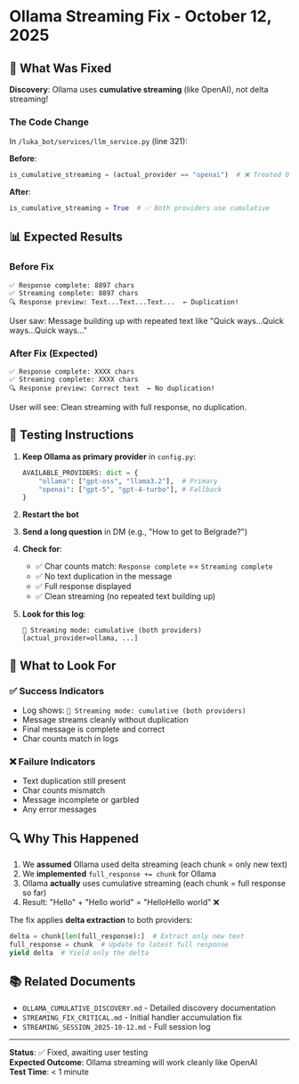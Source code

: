 # Ollama Streaming Fix - October 12, 2025

## 🎯 What Was Fixed

**Discovery**: Ollama uses **cumulative streaming** (like OpenAI), not delta streaming!

### The Code Change
In `/luka_bot/services/llm_service.py` (line 321):

**Before**:
```python
is_cumulative_streaming = (actual_provider == "openai")  # ❌ Treated Ollama as delta
```

**After**:
```python
is_cumulative_streaming = True  # ✅ Both providers use cumulative
```

## 📊 Expected Results

### Before Fix
```
✅ Response complete: 8897 chars
✅ Streaming complete: 8897 chars
🔍 Response preview: Text...Text...Text...  ← Duplication!
```

User saw: Message building up with repeated text like "Quick ways...Quick ways...Quick ways..."

### After Fix (Expected)
```
✅ Response complete: XXXX chars
✅ Streaming complete: XXXX chars
🔍 Response preview: Correct text  ← No duplication!
```

User will see: Clean streaming with full response, no duplication.

## 🧪 Testing Instructions

1. **Keep Ollama as primary provider** in `config.py`:
   ```python
   AVAILABLE_PROVIDERS: dict = {
       "ollama": ["gpt-oss", "llama3.2"],  # Primary
       "openai": ["gpt-5", "gpt-4-turbo"], # Fallback
   }
   ```

2. **Restart the bot**

3. **Send a long question** in DM (e.g., "How to get to Belgrade?")

4. **Check for**:
   - ✅ Char counts match: `Response complete` == `Streaming complete`
   - ✅ No text duplication in the message
   - ✅ Full response displayed
   - ✅ Clean streaming (no repeated text building up)

5. **Look for this log**:
   ```
   🔄 Streaming mode: cumulative (both providers) [actual_provider=ollama, ...]
   ```

## 📝 What to Look For

### ✅ Success Indicators
- Log shows: `🔄 Streaming mode: cumulative (both providers)`
- Message streams cleanly without duplication
- Final message is complete and correct
- Char counts match in logs

### ❌ Failure Indicators
- Text duplication still present
- Char counts mismatch
- Message incomplete or garbled
- Any error messages

## 🔍 Why This Happened

1. We **assumed** Ollama used delta streaming (each chunk = only new text)
2. We **implemented** `full_response += chunk` for Ollama
3. Ollama **actually** uses cumulative streaming (each chunk = full response so far)
4. Result: "Hello" + "Hello world" = "HelloHello world" ❌

The fix applies **delta extraction** to both providers:
```python
delta = chunk[len(full_response):]  # Extract only new text
full_response = chunk  # Update to latest full response
yield delta  # Yield only the delta
```

## 📚 Related Documents

- `OLLAMA_CUMULATIVE_DISCOVERY.md` - Detailed discovery documentation
- `STREAMING_FIX_CRITICAL.md` - Initial handler accumulation fix
- `STREAMING_SESSION_2025-10-12.md` - Full session log

---

**Status**: ✅ Fixed, awaiting user testing  
**Expected Outcome**: Ollama streaming will work cleanly like OpenAI  
**Test Time**: < 1 minute

